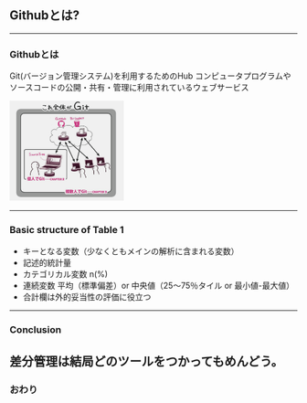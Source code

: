 ## Githubとは? 
---
### Githubとは
Git(バージョン管理システム)を利用するためのHub
コンピュータプログラムやソースコードの公開・共有・管理に利用されているウェブサービス 

<img src="assets/git_image.png" width="200">

---
### Basic structure of Table 1

- キーとなる変数（少なくともメインの解析に含まれる変数）
- 記述的統計量
- カテゴリカル変数  n(%)
- 連続変数  平均（標準偏差）or 中央値（25～75％タイル or 最小値-最大値）
- 合計欄は外的妥当性の評価に役立つ

---
### Conclusion
差分管理は結局どのツールをつかってもめんどう。
---
### おわり

